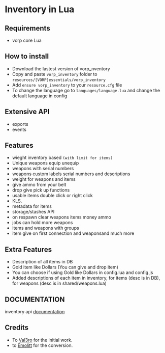 # Inventory in Lua

## Requirements
- vorp core Lua

## How to install
* Download the lastest version of vorp_nventory
* Copy and paste ```vorp_inventory``` folder to ```resources/[VORP]essentials/vorp_inventory```
* Add ```ensure vorp_inventory``` to your ```resource.cfg``` file
* To change the language go to ```languages/language.lua``` and change the default language in config


## Extensive API
* exports
* events

## Features
* wieght inventory based `(with limit for items)`
* Unique weapons equip unequip
* weapons with serial numbers
* weapons custom labels serial numbers and descriptions
* weight for weapons and items
* give ammo from your belt
* drop give pick up functions
* usable items double click or right click
* KLS.
* metadata for items
* storage/stashes API
* on respawn clear weapons items money ammo
* jobs can hold more weapons
* items and weapons with groups
* item give on first connection and weaponsand much more

## Extra Features
* Description of all items in DB
* Gold item like Dollars (You can give and drop item)
* You can choose if using Gold like Dollars in config.lua and config.js
* Added descriptions of each item in inventory, for items (desc is in DB), for weapons (desc is in shared/weapons.lua)


## DOCUMENTATION
inventory api
[documentation](https://docs.vorp-core.com/introduction)


## Credits
- To [Val3ro](https://github.com/Val3ro) for the initial work.
- to [Emolitt](https://github.com/RomainJolidon) for the conversion.   

